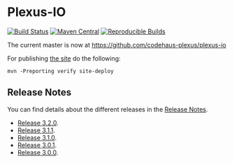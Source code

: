 Plexus-IO
=========

[![Build Status](https://github.com/codehaus-plexus/plexus-io/actions/workflows/maven.yml/badge.svg)](https://github.com/codehaus-plexus/plexus-io/actions/workflows/maven.yml)
[![Maven Central](https://img.shields.io/maven-central/v/org.codehaus.plexus/plexus-io.svg?label=Maven%20Central)](https://search.maven.org/artifact/org.codehaus.plexus/plexus-io)
[![Reproducible Builds](https://img.shields.io/endpoint?url=https://raw.githubusercontent.com/jvm-repo-rebuild/reproducible-central/master/content/org/codehaus/plexus/plexus-io/badge.json)](https://github.com/jvm-repo-rebuild/reproducible-central/blob/master/content/org/codehaus/plexus/plexus-io/README.md)

The current master is now at https://github.com/codehaus-plexus/plexus-io

For publishing [the site](https://codehaus-plexus.github.io/plexus-io/) do the following:

```
mvn -Preporting verify site-deploy
```

## Release Notes

You can find details about the different releases in the
[Release Notes](https://github.com/codehaus-plexus/plexus-io/blob/master/ReleaseNotes.md).

 * [Release 3.2.0](https://github.com/codehaus-plexus/plexus-io/blob/master/ReleaseNotes.md#plexus-io-320).
 * [Release 3.1.1](https://github.com/codehaus-plexus/plexus-io/blob/master/ReleaseNotes.md#plexus-io-311).
 * [Release 3.1.0](https://github.com/codehaus-plexus/plexus-io/blob/master/ReleaseNotes.md#plexus-io-310).
 * [Release 3.0.1](https://github.com/codehaus-plexus/plexus-io/blob/master/ReleaseNotes.md#plexus-io-301).
 * [Release 3.0.0](https://github.com/codehaus-plexus/plexus-io/blob/master/ReleaseNotes.md#plexus-io-300).
